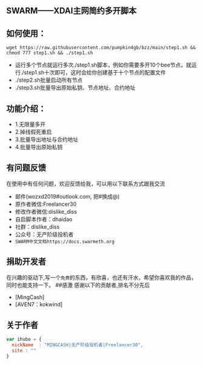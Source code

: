 ## SWARM——XDAI主网简约多开脚本

## 如何使用：
```shell
wget https://raw.githubusercontent.com/pumpkin4gb/bzz/main/step1.sh && chmod 777 step1.sh && ./step1.sh
```
* 运行多个节点就运行多次./step1.sh脚本，例如你需要多开10个bee节点，就运行./step1.sh十次即可，这时会给你创建基于十个节点的配置文件
* ./step2.sh批量启动所有节点
* ./step3.sh批量导出原始私钥、节点地址、合约地址

## 功能介绍：
* 1.无限量多开
* 2.掉线假死重启
* 3.批量导出地址与合约地址
* 4.批量导出原始私钥

## 有问题反馈
在使用中有任何问题，欢迎反馈给我，可以用以下联系方式跟我交流

* 邮件(wozxd2019#outlook.com, 把#换成@)
* 原作者微信:Freelancer30
* 修改作者微信:dislike_diss
* 自启脚本作者：dhaidao
* 社群：dislike_diss
* 公众号：无产阶级投机者
* `SWARM中文文档https://docs.swarmeth.org`

## 捐助开发者
在兴趣的驱动下,写一个`免费`的东西，有欣喜，也还有汗水，希望你喜欢我的作品，同时也能支持一下。
##感激
感谢以下的贡献者,排名不分先后

* [MingCash]
* [AVEN7：kokwind]

## 关于作者

```javascript
var ihubo = {
  nickName  : "MINGCASH|无产阶级投机者|Freelancer30",
  site : ""
}
```



